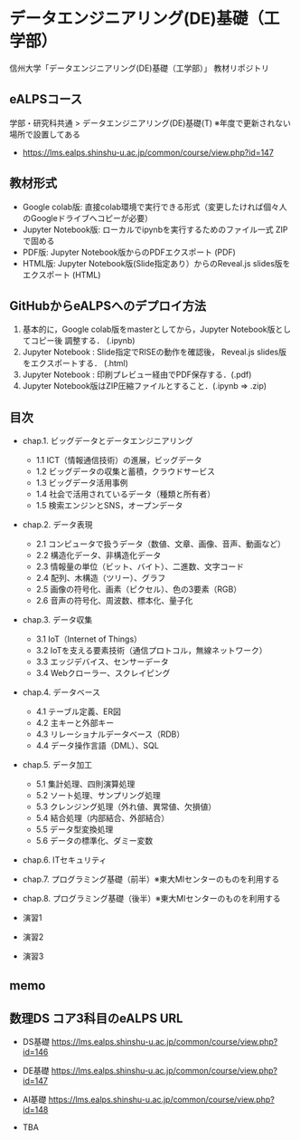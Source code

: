 # データエンジニアリング(DE)基礎（工学部）

信州大学「データエンジニアリング(DE)基礎（工学部）」 教材リポジトリ

## eALPSコース

学部・研究科共通 > データエンジニアリング(DE)基礎(T) ※年度で更新されない場所で設置してある

* https://lms.ealps.shinshu-u.ac.jp/common/course/view.php?id=147


## 教材形式

* Google colab版: 直接colab環境で実行できる形式（変更したければ個々人のGoogleドライブへコピーが必要）
* Jupyter Notebook版: ローカルでipynbを実行するためのファイル一式 ZIPで固める
* PDF版: Jupyter Notebook版からのPDFエクスポート (PDF)
* HTML版: Jupyter Notebook版(Slide指定あり）からのReveal.js slides版をエクスポート (HTML)

## GitHubからeALPSへのデプロイ方法

1. 基本的に，Google colab版をmasterとしてから，Jupyter Notebook版としてコピー後 調整する． (.ipynb)
2. Jupyter Notebook : Slide指定でRISEの動作を確認後， Reveal.js slides版をエクスポートする． (.html)
3. Jupyter Notebook : 印刷プレビュー経由でPDF保存する．(.pdf)
4. Jupyter Notebook版はZIP圧縮ファイルとすること．(.ipynb ⇒ .zip)

## 目次

* chap.1. ビッグデータとデータエンジニアリング
  * 1.1 ICT（情報通信技術）の進展，ビッグデータ
  * 1.2 ビッグデータの収集と蓄積，クラウドサービス
  * 1.3 ビッグデータ活用事例
  * 1.4 社会で活用されているデータ（種類と所有者）
  * 1.5 検索エンジンとSNS，オープンデータ

* chap.2. データ表現
  * 2.1 コンピュータで扱うデータ（数値、文章、画像、音声、動画など）
  * 2.2 構造化データ、非構造化データ
  * 2.3 情報量の単位（ビット、バイト）、二進数、文字コード
  * 2.4 配列、木構造（ツリー）、グラフ
  * 2.5 画像の符号化、画素（ピクセル）、⾊の3要素（RGB）
  * 2.6 ⾳声の符号化、周波数、標本化、量⼦化

* chap.3. データ収集
  * 3.1 IoT（Internet of Things）
  * 3.2 IoTを支える要素技術（通信プロトコル，無線ネットワーク）
  * 3.3 エッジデバイス、センサーデータ
  * 3.4 Webクローラー、スクレイピング
 
* chap.4. データベース
  * 4.1 テーブル定義、ER図
  * 4.2 主キーと外部キー
  * 4.3 リレーショナルデータベース（RDB）
  * 4.4 データ操作⾔語（DML）、SQL

* chap.5. データ加⼯
  * 5.1 集計処理、四則演算処理
  * 5.2 ソート処理、サンプリング処理
  * 5.3 クレンジング処理（外れ値、異常値、欠損値）
  * 5.4 結合処理（内部結合、外部結合）
  * 5.5 データ型変換処理
  * 5.6 データの標準化、ダミー変数

* chap.6. ITセキュリティ

* chap.7. プログラミング基礎（前半）※東大MIセンターのものを利用する
* chap.8. プログラミング基礎（後半）※東大MIセンターのものを利用する


* 演習1
* 演習2
* 演習3

## memo

## 数理DS コア3科目のeALPS URL

* DS基礎 https://lms.ealps.shinshu-u.ac.jp/common/course/view.php?id=146
* DE基礎 https://lms.ealps.shinshu-u.ac.jp/common/course/view.php?id=147
* AI基礎 https://lms.ealps.shinshu-u.ac.jp/common/course/view.php?id=148

* TBA

